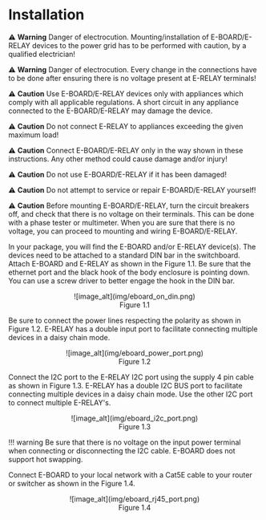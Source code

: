 Installation
============

:warning: **Warning** Danger of electrocution. Mounting/installation of E-BOARD/E-RELAY devices to the power grid has to be performed with caution, by a qualified electrician!

:warning: **Warning** Danger of electrocution. Every change in the connections have to be done after ensuring there is no voltage present at E-RELAY terminals!

:warning: **Caution** Use E-BOARD/E-RELAY devices only with appliances which comply with all applicable regulations. A short circuit in any appliance connected to the E-BOARD/E-RELAY may damage the device.

:warning: **Caution** Do not connect E-RELAY to appliances exceeding the given maximum load!

:warning: **Caution** Connect E-BOARD/E-RELAY only in the way shown in these instructions. Any other method could cause damage and/or injury!

:warning: **Caution** Do not use E-BOARD/E-RELAY if it has been damaged!

:warning: **Caution** Do not attempt to service or repair E-BOARD/E-RELAY yourself!

:warning: **Caution** Before mounting E-BOARD/E-RELAY, turn the circuit breakers off, and check that there is no voltage on their terminals. This can be done with a phase tester or multimeter. When you are sure that there is no voltage, you can proceed to mounting and wiring E-BOARD/E-RELAY.

In your package, you will find the E-BOARD and/or E-RELAY device(s).
The devices need to be attached to a standard DIN bar in the switchboard. 
Attach E-BOARD and E-RELAY as shown in the Figure 1.1. Be sure that the ethernet port and
the black hook of the body enclosure is pointing down. You can use a screw driver to
better engage the hook in the DIN bar.

<center>![image_alt](img/eboard_on_din.png)<figcaption>Figure 1.1</figcaption></center>

Be sure to connect the power lines respecting the polarity as shown in Figure 1.2.
E-RELAY has a double input port to facilitate connecting multiple devices in a daisy chain mode.

<center>![image_alt](img/eboard_power_port.png)<figcaption>Figure 1.2</figcaption></center>

Connect the I2C port to the E-RELAY I2C port using the supply 4 pin cable as shown in Figure 1.3. E-RELAY has a double 
I2C BUS port to facilitate connecting multiple devices in a daisy chain mode. Use the other I2C port to connect multiple E-RELAY's.

<center>![image_alt](img/eboard_i2c_port.png)<figcaption>Figure 1.3</figcaption></center>

!!! warning
    Be sure that there is no voltage on the input power terminal when connecting or disconnecting the I2C cable. E-BOARD does not support hot swapping.

Connect E-BOARD to your local network with a Cat5E cable to your router or switcher as shown in the Figure 1.4.

<center>![image_alt](img/eboard_rj45_port.png)<figcaption>Figure 1.4</figcaption></center>